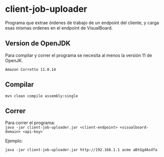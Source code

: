 # client-job-uploader

Programa que extrae órdenes de trabajo de un endpoint del cliente, y carga esas mismas ordenes en el endpoint de VisualBoard. 

## Version de OpenJDK
Para compilar y correr el programa se necesita al menos la versión 11 de OpenJK.

` Amazon Corretto 11.0.14 `

## Compilar

` mvn clean compile assembly:single `

## Correr
Para correr el programa:</br>
` java -jar client-job-uploader.jar <client-endpoint> <visualboard-domain> <api-key> `

Ejemplo:
```
java -jar client-job-uploader.jar http://192.168.1.1 acme aBtGgdAsdfa
```